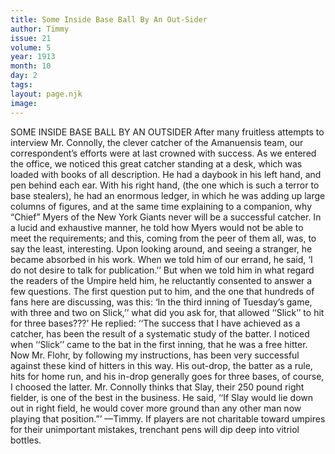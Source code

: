 ```yaml
---
title: Some Inside Base Ball By An Out-Sider
author: Timmy
issue: 21
volume: 5
year: 1913
month: 10
day: 2
tags:
layout: page.njk
image:
---
```

SOME INSIDE BASE BALL BY AN OUTSIDER    After many fruitless attempts to interview Mr. Connolly, the clever catcher of the Amanuensis team, our correspondent’s efforts were at last crowned with success. As we entered the office, we noticed this great catcher standing at a desk, which was loaded with books of all description. He had a daybook in his left hand, and pen behind each ear. With his right hand, (the one which is such a terror to base stealers), he had an enormous ledger, in which he was adding up large columns of figures, and at the same time explaining to a companion, why “Chief” Myers of the New York Giants never will be a successful catcher. In a lucid and exhaustive manner, he told how Myers would not be able to meet the requirements; and this, coming from the peer of them all, was, to say the least, interesting. Upon looking around, and seeing a stranger, he became absorbed in his work. When we told him of our errand, he said, ‘I do not desire to talk for publication.’’ But when we told him in what regard the readers of the Umpire held him, he reluctantly consented to answer a few questions. The first question put to him, and the one that hundreds of fans here are discussing, was this: ‘In the third inning of Tuesday’s game, with three and two on Slick,’’ what did you ask for, that allowed ‘‘Slick’’ to hit for three bases???’ He replied: ‘‘The success that I have achieved as a catcher, has been the result of a systematic study of the batter. I noticed when ‘‘Slick’’ came to the bat in the first inning, that he was a free hitter. Now Mr. Flohr, by following my instructions, has been very successful against these kind of hitters in this way. His out-drop, the batter as a rule, hits for home run, and his in-drop generally goes for three bases, of course, I choosed the latter. Mr. Connolly thinks that Slay, their 250 pound right fielder, is one of the best in the business. He said, ‘‘If Slay would lie down out in right field, he would cover more ground than any other man now playing that position.”’ —Timmy.       If players are not charitable toward umpires for their unimportant mistakes, trenchant pens will dip deep into vitriol bottles. 


